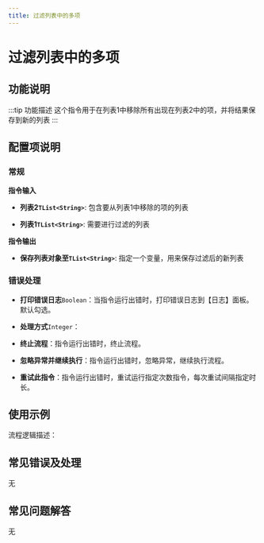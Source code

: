 ```yaml
---
title: 过滤列表中的多项
---
```


# 过滤列表中的多项

## 功能说明

:::tip 功能描述
这个指令用于在列表1中移除所有出现在列表2中的项，并将结果保存到新的列表
:::

## 配置项说明

### 常规

**指令输入**

- **列表2`TList<String>`**: 包含要从列表1中移除的项的列表

- **列表1`TList<String>`**: 需要进行过滤的列表


**指令输出**

- **保存列表对象至`TList<String>`**: 指定一个变量，用来保存过滤后的新列表

### 错误处理

- **打印错误日志**`Boolean`：当指令运行出错时，打印错误日志到【日志】面板。默认勾选。

- **处理方式**`Integer`：

 - **终止流程**：指令运行出错时，终止流程。

 - **忽略异常并继续执行**：指令运行出错时，忽略异常，继续执行流程。

 - **重试此指令**：指令运行出错时，重试运行指定次数指令，每次重试间隔指定时长。

## 使用示例

流程逻辑描述：

## 常见错误及处理

无

## 常见问题解答

无

